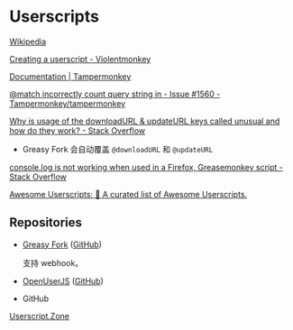 # Userscripts
[Wikipedia](https://en.wikipedia.org/wiki/Userscript)

[Creating a userscript - Violentmonkey](https://violentmonkey.github.io/guide/creating-a-userscript/)

[Documentation | Tampermonkey](https://www.tampermonkey.net/documentation.php?locale=en)

[@match incorrectly count query string in - Issue #1560 - Tampermonkey/tampermonkey](https://github.com/Tampermonkey/tampermonkey/issues/1560)

[Why is usage of the downloadURL & updateURL keys called unusual and how do they work? - Stack Overflow](https://stackoverflow.com/questions/38023717/why-is-usage-of-the-downloadurl-updateurl-keys-called-unusual-and-how-do-they)
- Greasy Fork 会自动覆盖 `@downloadURL` 和 `@updateURL`

[console.log is not working when used in a Firefox, Greasemonkey script - Stack Overflow](https://stackoverflow.com/questions/10135241/console-log-is-not-working-when-used-in-a-firefox-greasemonkey-script)

[Awesome Userscripts: 📖 A curated list of Awesome Userscripts.](https://github.com/awesome-scripts/awesome-userscripts)

## Repositories
- [Greasy Fork](https://greasyfork.org/) ([GitHub](https://github.com/greasyfork-org/greasyfork))

  支持 webhook。

- [OpenUserJS](https://openuserjs.org/) ([GitHub](https://github.com/OpenUserJS/OpenUserJS.org))

- GitHub

[Userscript.Zone](https://www.userscript.zone/)